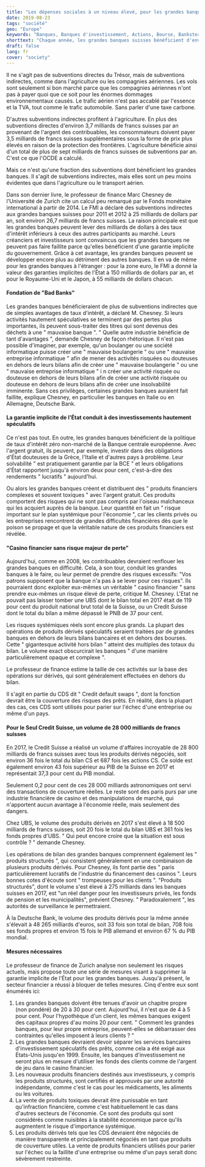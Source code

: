 ```yaml
---
title: "Les dépenses sociales à un niveau élevé, pour les grandes banques"
date: 2019-08-23
tags: "société"
geo: "Europe"
keywords: "Banques, Banques d'investissement, Actions, Bourse, Bankster, Stock, Subventions, Trésor public, Dépenses sociales, Steurn, Contribuables, Sociétés, Économie, BWA"
shorttext: "Chaque année, les grandes banques suisses bénéficient d'environ 25 milliards de francs suisses de subventions, explique Marc Chesney, professeur de finance."
draft: false
lang: fr
cover: "society"
---
```


Il ne s'agit pas de subventions directes du Trésor, mais de subventions indirectes, comme dans l'agriculture ou les compagnies aériennes. Les vols sont seulement si bon marché parce que les compagnies aériennes n'ont pas à payer quoi que ce soit pour les énormes dommages environnementaux causés. Le trafic aérien n'est pas accablé par l'essence et la TVA, tout comme le trafic automobile. Sans parler d'une taxe carbone.

D'autres subventions indirectes profitent à l'agriculture. En plus des subventions directes d'environ 3,7 milliards de francs suisses par an provenant de l'argent des contribuables, les consommateurs doivent payer 3,5 milliards de francs suisses supplémentaires sous la forme de prix plus élevés en raison de la protection des frontières. L'agriculture bénéficie ainsi d'un total de plus de sept milliards de francs suisses de subventions par an. C'est ce que l'OCDE a calculé.

Mais ce n'est qu'une fraction des subventions dont bénéficient les grandes banques. Il s'agit de subventions indirectes, mais elles sont un peu moins évidentes que dans l'agriculture ou le transport aérien.

Dans son dernier livre, le professeur de finance Marc Chesney de l'Université de Zurich cite un calcul peu remarqué par le Fonds monétaire international à partir de 2014. Le FMI a déclaré des subventions indirectes aux grandes banques suisses pour 2011 et 2012 à 25 milliards de dollars par an, soit environ 26,7 milliards de francs suisses. La raison principale est que les grandes banques peuvent lever des milliards de dollars à des taux d'intérêt inférieurs à ceux des autres participants au marché. Leurs créanciers et investisseurs sont convaincus que les grandes banques ne peuvent pas faire faillite parce qu'elles bénéficient d'une garantie implicite du gouvernement. Grâce à cet avantage, les grandes banques peuvent se développer encore plus au détriment des autres banques. Il en va de même pour les grandes banques à l'étranger : pour la zone euro, le FMI a donné la valeur des garanties implicites de l'État à 150 milliards de dollars par an, et pour le Royaume-Uni et le Japon, à 55 milliards de dollars chacun.

#### Fondation de "Bad Banks"

Les grandes banques bénéficieraient de plus de subventions indirectes que de simples avantages de taux d'intérêt, a déclaré M. Chesney. Si leurs activités hautement spéculatives se terminent par des pertes plus importantes, ils peuvent sous-traiter des titres qui sont devenus des déchets à une " mauvaise banque ". " Quelle autre industrie bénéficie de tant d'avantages ", demande Chesney de façon rhétorique. Il n'est pas possible d'imaginer, par exemple, qu'un boulanger ou une société informatique puisse créer une " mauvaise boulangerie " ou une " mauvaise entreprise informatique " afin de mener des activités risquées ou douteuses en dehors de leurs bilans afin de créer une " mauvaise boulangerie " ou une " mauvaise entreprise informatique " i n créer une activité risquée ou douteuse en dehors de leurs bilans afin de créer une activité risquée ou douteuse en dehors de leurs bilans afin de créer une insolvabilité imminente. Sans ces privilèges, certaines grandes banques auraient fait faillite, explique Chesney, en particulier les banques en Italie ou en Allemagne, Deutsche Bank.

#### La garantie implicite de l'État conduit à des investissements hautement spéculatifs

Ce n'est pas tout. En outre, les grandes banques bénéficient de la politique de taux d'intérêt zéro non-marché de la Banque centrale européenne. Avec l'argent gratuit, ils peuvent, par exemple, investir dans des obligations d'État douteuses de la Grèce, l'Italie et d'autres pays à problème. Leur solvabilité " est pratiquement garantie par la BCE " et leurs obligations d'État rapportent jusqu'à environ deux pour cent, c'est-à-dire des rendements " lucratifs " aujourd'hui.

Ou alors les grandes banques créent et distribuent des " produits financiers complexes et souvent toxiques " avec l'argent gratuit. Ces produits comportent des risques qui ne sont pas compris par l'oiseau malchanceux qui les acquiert auprès de la banque. Leur quantité en fait un " risque important sur le plan systémique pour l'économie ", car les clients privés ou les entreprises rencontrent de grandes difficultés financières dès que le poison se propage et que la véritable nature de ces produits financiers est révélée.

#### "Casino financier sans risque majeur de perte"

Aujourd'hui, comme en 2008, les contribuables devraient renflouer les grandes banques en difficulté. Cela, à son tour, conduit les grandes banques à le faire, ou leur permet de prendre des risques excessifs: "Vos patrons supposent que la banque n'a pas à se lever pour ces risques". Ils pourraient donc exploiter eux-mêmes un véritable " casino financier " sans prendre eux-mêmes un risque élevé de perte, critique M. Chesney. L'Etat ne pouvait pas laisser tomber une UBS dont le bilan total en 2017 était de 119 pour cent du produit national brut total de la Suisse, ou un Credit Suisse dont le total du bilan a même dépassé le PNB de 37 pour cent.

Les risques systémiques réels sont encore plus grands. La plupart des opérations de produits dérivés spéculatifs seraient traitées par de grandes banques en dehors de leurs bilans bancaires et en dehors des bourses. Cette " gigantesque activité hors bilan " atteint des multiples des totaux du bilan. Le volume exact obscurcirait les banques " d'une manière particulièrement opaque et complexe ".

Le professeur de finance estime la taille de ces activités sur la base des opérations sur dérivés, qui sont généralement effectuées en dehors du bilan.

Il s'agit en partie du CDS dit " Credit default swaps ", dont la fonction devrait être la couverture des risques des prêts. En réalité, dans la plupart des cas, ces CDS sont utilisés pour parier sur l'échec d'une entreprise ou même d'un pays.

#### Pour le Seul Credit Suisse, un volume de 28 000 milliards de francs suisses

En 2017, le Credit Suisse a réalisé un volume d'affaires incroyable de 28 800 milliards de francs suisses avec tous les produits dérivés négociés, soit environ 36 fois le total du bilan CS et 687 fois les actions CS. Ce solde est également environ 43 fois supérieur au PIB de la Suisse en 2017 et représentait 37,3 pour cent du PIB mondial.

Seulement 0,2 pour cent de ces 28 000 milliards astronomiques ont servi des transactions de couverture réelles. Le reste sont des paris purs par une industrie financière de casino et des manipulations de marché, qui n'apportent aucun avantage à l'économie réelle, mais seulement des dangers.

Chez UBS, le volume des produits dérivés en 2017 s'est élevé à 18 500 milliards de francs suisses, soit 20 fois le total du bilan UBS et 361 fois les fonds propres d'UBS. " Qui peut encore croire que la situation est sous contrôle ? " demande Chesney.

Les opérations de bilan des grandes banques comprennent également les " produits structurés ", qui consistent généralement en une combinaison de plusieurs produits dérivés. Pour Chesney, ils font partie des " paris particulièrement lucratifs de l'industrie du financement des casinos ". Leurs bonnes cotes d'écoute sont " trompeuses pour les clients ". "Produits structurés", dont le volume s'est élevé à 275 milliards dans les banques suisses en 2017, est "un réel danger pour les investisseurs privés, les fonds de pension et les municipalités", prévient Chesney. " Paradoxalement ", les autorités de surveillance le permettraient.

À la Deutsche Bank, le volume des produits dérivés pour la même année s'élevait à 48 265 milliards d'euros, soit 33 fois son total de bilan, 708 fois ses fonds propres et environ 15 fois le PIB allemand et environ 67 % du PIB mondial.

#### Mesures nécessaires

Le professeur de finance de Zurich analyse non seulement les risques actuels, mais propose toute une série de mesures visant à supprimer la garantie implicite de l'État pour les grandes banques. Jusqu'à présent, le secteur financier a réussi à bloquer de telles mesures. Cinq d'entre eux sont énumérés ici:

  1. Les grandes banques doivent être tenues d'avoir un chapitre propre (non pondéré) de 20 à 30 pour cent. Aujourd'hui, il n'est que de 4 à 5 pour cent. Pour l'hypothèque d'un client, les mêmes banques exigent des capitaux propres d'au moins 20 pour cent. " Comment les grandes banques, pour leur propre entreprise, peuvent-elles se débarrasser des contraintes qu'elles imposent à leurs clients ? "
  2. Les grandes banques devraient devoir séparer les services bancaires d'investissement spéculatifs des prêts, comme cela a été exigé aux États-Unis jusqu'en 1999. Ensuite, les banques d'investissement ne seront plus en mesure d'utiliser les fonds des clients comme de l'argent de jeu dans le casino financier.
  3. Les nouveaux produits financiers destinés aux investisseurs, y compris les produits structurés, sont certifiés et approuvés par une autorité indépendante, comme c'est le cas pour les médicaments, les aliments ou les voitures.
  4. La vente de produits toxiques devrait être punissable en tant qu'infraction financière, comme c'est habituellement le cas dans d'autres secteurs de l'économie. Ce sont des produits qui sont considérés comme nuisibles à la stabilité économique parce qu'ils augmentent le risque d'importance systémique.
  5. Les produits dérivés tels que les CDS devraient être négociés de manière transparente et principalement négociés en tant que produits de couverture utiles. La vente de produits financiers utilisés pour parier sur l'échec ou la faillite d'une entreprise ou même d'un pays serait donc sévèrement restreinte.
